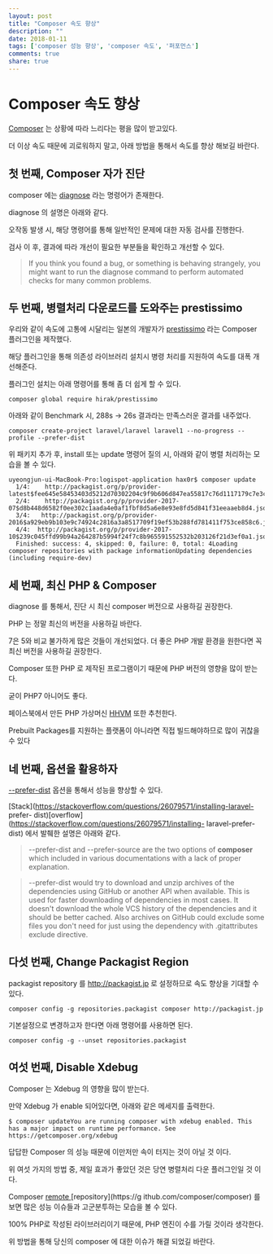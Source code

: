 ```yaml
---
layout: post
title: "Composer 속도 향상"
description: ""
date: 2018-01-11
tags: ['composer 성능 향상', 'composer 속도', '퍼포먼스']
comments: true
share: true
---
```


# Composer 속도 향상

[Composer](https://getcomposer.org/) 는 상황에 따라 느리다는 평을 많이 받고있다.

더 이상 속도 때문에 괴로워하지 말고, 아래 방법을 통해서 속도를 향상 해보길 바란다.


## 첫 번째, Composer 자가 진단

  

composer 에는 [diagnose](https://getcomposer.org/doc/03-cli.md#diagnose) 라는 명령어가
존재한다.

diagnose 의 설명은 아래와 같다.

  

오작동 발생 시, 해당 명령어를 통해 일반적인 문제에 대한 자동 검사를 진행한다.

검사 이 후, 결과에 따라 개선이 필요한 부분들을 확인하고 개선할 수 있다.

  

> If you think you found a bug, or something is behaving strangely, you might
want to run the diagnose command to perform automated checks for many common
problems.

  

## 두 번째, 병렬처리 다운로드를 도와주는 prestissimo

  

우리와 같이 속도에 고통에 시달리는 일본의 개발자가
[prestissimo](https://github.com/hirak/prestissimo) 라는 Composer 플러그인을 제작했다.

해당 플러그인을 통해 의존성 라이브러리 설치시 병령 처리를 지원하여 속도를 대폭 개선해준다.

  

플러그인 설치는 아래 명령어를 통해 좀 더 쉽게 할 수 있다.

  

    composer global require hirak/prestissimo

  

아래와 같이 Benchmark 시, 288s -> 26s 결과라는 만족스러운 결과를 내주었다.

  

    composer create-project laravel/laravel laravel1 --no-progress --profile --prefer-dist

  

위 패키지 추가 후, install 또는 update 명령어 질의 시, 아래와 같이 병렬 처리하는 모습을 볼 수 있다.

  

    uyeongjun-ui-MacBook-Pro:logispot-application hax0r$ composer update    1/4:	http://packagist.org/p/provider-latest$fee645e58453403d5212d70302204c9f9b606d847ea55817c76d1117179c7e3c.json    2/4:	http://packagist.org/p/provider-2017-07$d8b448d6582f0ee302c1aada4e0af1fbf8d5a6e8e93e8fd5d841f31eeaaeb8d4.json    3/4:	http://packagist.org/p/provider-2016$a929eb9b103e9c74924c2816a3a8517709f19ef53b288fd781411f753ce858c6.json    4/4:	http://packagist.org/p/provider-2017-10$239c045ffd99b94a264287b5994f24f7c8b965591552532b203126f21d3ef0a1.json    Finished: success: 4, skipped: 0, failure: 0, total: 4Loading composer repositories with package informationUpdating dependencies (including require-dev)

  
  

## 세 번째, 최신 PHP & Composer

  

diagnose 를 통해서, 진단 시 최신 composer 버전으로 사용하길 권장한다.

PHP 는 정말 최신의 버전을 사용하길 바란다.

7은 5와 비교 불가하게 많은 것들이 개선되었다. 더 좋은 PHP 개발 환경을 원한다면 꼭 최신 버전을 사용하길 권장한다.

Composer 또한 PHP 로 제작된 프로그램이기 때문에 PHP 버전의 영향을 많이 받는다.

  

굳이 PHP7 아니어도 좋다.

페이스북에서 만든 PHP 가상머신 [HHVM](https://hhvm.com/) 또한 추천한다.

Prebuilt Packages를 지원하는 플랫폼이 아니라면 직접 빌드해야하므로 많이 귀찮을 수 있다

  

  

## 네 번째, 옵션을 활용하자

  

[\--prefer-dist](https://getcomposer.org/doc/03-cli.md#install) 옵션을 통해서 성능을
향상할 수 있다.

[Stack](https://stackoverflow.com/questions/26079571/installing-laravel-
prefer-
dist)[overflow](https://stackoverflow.com/questions/26079571/installing-
laravel-prefer-dist) 에서 발췌한 설명은 아래와 같다.

  

> \--prefer-dist and --prefer-source are the two options of **composer** which
included in various documentations with a lack of proper explanation.

>

>  

>

>  

>

> \--prefer-dist would try to download and unzip archives of the dependencies
using GitHub or another API when available. This is used for faster
downloading of dependencies in most cases. It doesn't download the whole VCS
history of the dependencies and it should be better cached. Also archives on
GitHub could exclude some files you don't need for just using the dependency
with .gitattributes exclude directive.

  

  

## 다섯 번째, Change Packagist Region

  

packagist repository 를 http://packagist.jp 로 설정하므로 속도 향상을 기대할 수 있다.

  

    composer config -g repositories.packagist composer http://packagist.jp

기본설정으로 변경하고자 한다면 아래 명령어를 사용하면 된다.

  

    composer config -g --unset repositories.packagist

  

## 여섯 번째, Disable Xdebug

  

Composer 는 Xdebug 의 영향을 많이 받는다.

만약 Xdebug 가 enable 되어있다면, 아래와 같은 메세지를 출력한다.

  

    $ composer updateYou are running composer with xdebug enabled. This has a major impact on runtime performance. See https://getcomposer.org/xdebug

  

답답한 Composer 의 성능 때문에 이만저만 속이 터지는 것이 아닐 것 이다.

위 여섯 가지의 방법 중, 제일 효과가 좋았던 것은 당연 병렬처리 다운 플러그인일 것 이다.

Composer [remote ](https://github.com/composer/composer)[repository](https://g
ithub.com/composer/composer) 를 보면 많은 성능 이슈들과 고군분투하는 모습을 볼 수 있다.

  

100% PHP로 작성된 라이브러리이기 때문에, PHP 엔진이 수를 가릴 것이라 생각한다.

위 방법을 통해 당신의 composer 에 대한 이슈가 해결 되었길 바란다.

  

  

  

  

